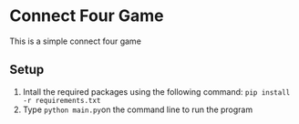 # Connect Four Game
This is a simple connect four game

## Setup
1. Intall the required packages using the following command: `pip install -r requirements.txt`
2. Type `python main.py`on the command line to run the program
